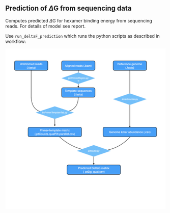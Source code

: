 ## Prediction of $\Delta$G from sequencing data
Computes predicted $\Delta$G for hexamer binding energy from sequencing reads. For details of model see report.

Use ```run_deltaF_prediction``` which runs the python scripts as described in workflow:

![workflow](DeltaGprediction_workflow.001.png)
